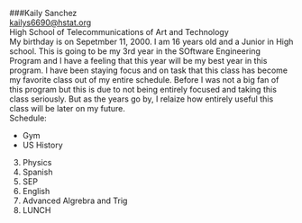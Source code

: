 ###Kaily Sanchez  
kailys6690@hstat.org  
High School of Telecommunications of Art and Technology  
My birthday is on Sepetmber 11, 2000. I am 16 years old and a Junior in High school. This is going to be my 3rd year in the SOftware Engineering Program and I have a feeling that this year will be my best year in this program. I have been staying focus and on task that this class has become my favorite class out of my entire schedule. Before I was not a big fan of this program but this is due to not being entirely focused and taking this class seriously. But  as the years go by, I relaize how entirely useful this class will be later on my future.   
Schedule:  
* Gym
* US History
3. Physics
4. Spanish
5. SEP
6. English
7. Advanced Algrebra and Trig
8. LUNCH
